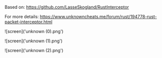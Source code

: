 
Based on: https://github.com/LasseSkogland/RustInterceptor

For more details: https://www.unknowncheats.me/forum/rust/194778-rust-packet-interceptor.html

![screen]('unknown (0).png')

![screen]('unknown (1).png')

![screen]('unknown (2).png')
